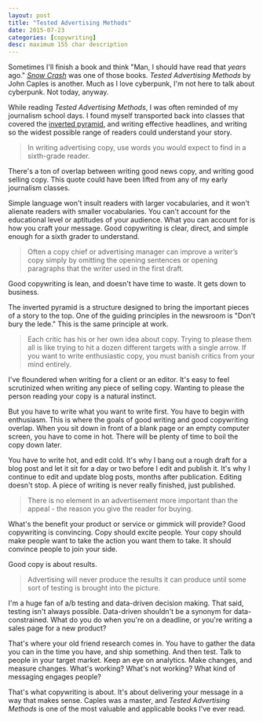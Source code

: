 ```yaml
---
layout: post
title: "Tested Advertising Methods"
date: 2015-07-23
categories: [copywriting]
desc: maximum 155 char description
---
```


Sometimes I'll finish a book and think "Man, I should have read that *years* ago." [*Snow Crash*](http://www.nealstephenson.com/snow-crash.html) was one of those books. *Tested Advertising Methods* by John Caples is another. Much as I love cyberpunk, I'm not here to talk about cyberpunk. Not today, anyway.

While reading *Tested Advertising Methods*, I was often reminded of my journalism school days. I found myself transported back into classes that covered the [inverted pyramid](https://en.wikipedia.org/wiki/Inverted_pyramid), and writing effective headlines, and writing so the widest possible range of readers could understand your story.

<blockquote>In writing advertising copy, use words you would expect to find in a sixth-grade reader.</blockquote>

There's a ton of overlap between writing good news copy, and writing good selling copy. This quote could have been lifted from any of my early journalism classes.

Simple language won't insult readers with larger vocabularies, and it won't alienate readers with smaller vocabularies. You can't account for the educational level or aptitudes of your audience. What you can account for is how you craft your message. Good copywriting is clear, direct, and simple enough for a sixth grader to understand.

<blockquote>Often a copy chief or advertising manager can improve a writer’s copy simply by omitting the opening sentences or opening paragraphs that the writer used in the first draft.</blockquote>

Good copywriting is lean, and doesn't have time to waste. It gets down to business.

The inverted pyramid is a structure designed to bring the important pieces of a story to the top. One of the guiding principles in the newsroom is "Don't bury the lede." This is the same principle at work.

<blockquote>Each critic has his or her own idea about copy. Trying to please them all is like trying to hit a dozen different targets with a single arrow. If you want to write enthusiastic copy, you must banish critics from your mind entirely.</blockquote>

I've floundered when writing for a client or an editor. It's easy to feel scrutinized when writing any piece of selling copy. Wanting to please the person reading your copy is a natural instinct.

But you have to write what you want to write first. You have to begin with enthusiasm. This is where the goals of good writing and good copywriting overlap. When you sit down in front of a blank page or an empty computer screen, you have to come in hot. There will be plenty of time to boil the copy down later.

You have to write hot, and edit cold. It's why I bang out a rough draft for a blog post and let it sit for a day or two before I edit and publish it. It's why I continue to edit and update blog posts, months after publication. Editing doesn't stop. A piece of writing is never really finished, just published.

<blockquote>There is no element in an advertisement more important than the appeal - the reason you give the reader for buying.</blockquote>

What's the benefit your product or service or gimmick will provide? Good copywriting is convincing. Copy should excite people. Your copy should make people want to take the action you want them to take. It should convince people to join your side.

Good copy is about results.

<blockquote>Advertising will never produce the results it can produce until some sort of testing is brought into the picture.</blockquote>

I'm a huge fan of a/b testing and data-driven decision making. That said, testing isn't always possible. Data-driven shouldn't be a synonym for data-constrained. What do you do when you're on a deadline, or you're writing a sales page for a new product?

That's where your old friend research comes in. You have to gather the data you can in the time you have, and ship something. And then test. Talk to people in your target market. Keep an eye on analytics. Make changes, and measure changes. What's working? What's not working? What kind of messaging engages people?

That's what copywriting is about. It's about delivering your message in a way that makes sense. Caples was a master, and *Tested Advertising Methods* is one of the most valuable and applicable books I've ever read.